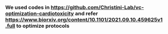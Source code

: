 ### We used codes in https://github.com/Christini-Lab/vc-optimization-cardiotoxicity and refer https://www.biorxiv.org/content/10.1101/2021.09.10.459625v1.full to optimize protocols
